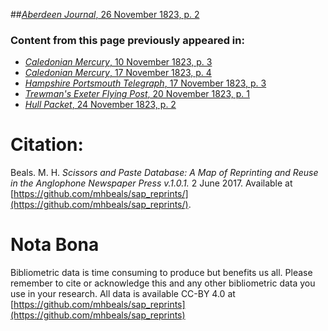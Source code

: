 ##[*Aberdeen Journal*, 26 November 1823, p. 2](https://mhbeals.github.io/sap_html/Aberdeen-Journal/Aberdeen-Journal-26-November-1823-p-2)

### Content from this page previously appeared in:
+ [*Caledonian Mercury*, 10 November 1823, p. 3](https://mhbeals.github.io/sap_html/Caledonian-Mercury/Caledonian-Mercury-10-November-1823-p-3)
+ [*Caledonian Mercury*, 17 November 1823, p. 4](https://mhbeals.github.io/sap_html/Caledonian-Mercury/Caledonian-Mercury-17-November-1823-p-4)
+ [*Hampshire Portsmouth Telegraph*, 17 November 1823, p. 3](https://mhbeals.github.io/sap_html/Hampshire-Portsmouth-Telegraph/Hampshire-Portsmouth-Telegraph-17-November-1823-p-3)
+ [*Trewman's Exeter Flying Post*, 20 November 1823, p. 1](https://mhbeals.github.io/sap_html/Trewman's-Exeter-Flying-Post/Trewman's-Exeter-Flying-Post-20-November-1823-p-1)
+ [*Hull Packet*, 24 November 1823, p. 2](https://mhbeals.github.io/sap_html/Hull-Packet/Hull-Packet-24-November-1823-p-2)
                    
# Citation: 

Beals. M. H. *Scissors and Paste Database: A Map of Reprinting and Reuse in the Anglophone Newspaper Press v.1.0.1.* 2 June 2017. Available at [https://github.com/mhbeals/sap_reprints/](https://github.com/mhbeals/sap_reprints/). 
                    
# Nota Bona

Bibliometric data is time consuming to produce but benefits us all. Please remember to cite or acknowledge this and any other bibliometric data you use in your research. All data is available CC-BY 4.0 at [https://github.com/mhbeals/sap_reprints](https://github.com/mhbeals/sap_reprints)